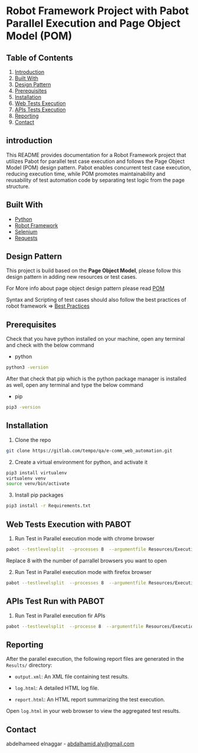 # Robot Framework Project with Pabot Parallel Execution and Page Object Model (POM)

## Table of Contents

1. [Introduction](#introduction)
2. [Built With](#built-with)
2. [Design Pattern](#design-pattern)
3. [Prerequisites](#prerequisites)
4. [Installation](#installation)
5. [Web Tests Execution](#web-tests-execution-with-pabot)
6. [APIs Tests Execution](#apis-test-run-with-pabot)
7. [Reporting](#reporting)
8. [Contact](#contact)

## introduction

This README provides documentation for a Robot Framework project that utilizes Pabot for parallel test case execution and follows the Page Object Model (POM) design pattern. Pabot enables concurrent test case execution, reducing execution time, while POM promotes maintainability and reusability of test automation code by separating test logic from the page structure.

## Built With
* [Python](https://www.python.org/)
* [Robot Framework](https://robotframework.org/)
* [Selenium](https://www.selenium.dev/)
* [Requests](https://pypi.org/project/requests/)

<!-- Design Pattern -->
## Design Pattern
This project is build based on the **Page Object Model**, please follow this design pattern in adding new resources 
or test cases.

For More info about page object design pattern please read [POM](https://www.selenium.dev/documentation/test_practices/encouraged/page_object_models/)

Syntax and Scripting of test cases should also follow the best practices of robot framework => 
[Best Practices](https://github.com/robotframework/HowToWriteGoodTestCases/blob/master/HowToWriteGoodTestCases.rst) 


## Prerequisites

Check that you have python installed on your machine, open any terminal and check with the below command
* python
```sh
python3 -version
```

After that check that pip which is the python package manager is installed as well, open any terminal and 
type the below command
* pip
```sh
pip3 -version
```

## Installation

1. Clone the repo
```sh
git clone https://gitlab.com/tempo/qa/e-comm_web_automation.git
```
2. Create a virtual environment for python, and activate it
```sh
pip3 install virtualenv
virtualenv venv
source venv/bin/activate
```
3. Install pip packages
```sh
pip3 install -r Requirements.txt
```
## Web Tests Execution with PABOT

1. Run Test in Parallel execution mode with chrome browser 
```sh
pabot --testlevelsplit  --processes 8  --argumentfile Resources/ExecutionArgs/ChromeExecutionArgs.robot  TestCases 
```
Replace 8 with the number of parrallel browsers you want to open

2. Run Test in Parallel execution mode with firefox browser 
```sh
pabot --testlevelsplit  --processes 8  --argumentfile Resources/ExecutionArgs/FireFoxExecutionArgs.robot  TestCases 
```

## APIs Test Run with PABOT

1. Run Test in Parallel execution fir APIs
```sh
pabot --testlevelsplit  --processe 8  --argumentfile Resources/ExecutionArgs/APIsExecutionArgs.robot  TestCases 
```



## Reporting

After the parallel execution, the following report files are generated in the `Results/` directory:

- `output.xml`: An XML file containing test results.

- `log.html`: A detailed HTML log file.

- `report.html`: An HTML report summarizing the test execution.

Open `log.html` in your web browser to view the aggregated test results.


<!-- CONTACT -->
## Contact
abdelhameed elnaggar - abdalhamid.aly@gmail.com